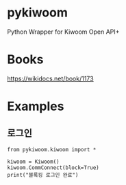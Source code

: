 # pykiwoom
Python Wrapper for Kiwoom Open API+

# Books 

https://wikidocs.net/book/1173


# Examples

## 로그인 

```
from pykiwoom.kiwoom import *

kiwoom = Kiwoom()
kiwoom.CommConnect(block=True)
print("블록킹 로그인 완료")
```
